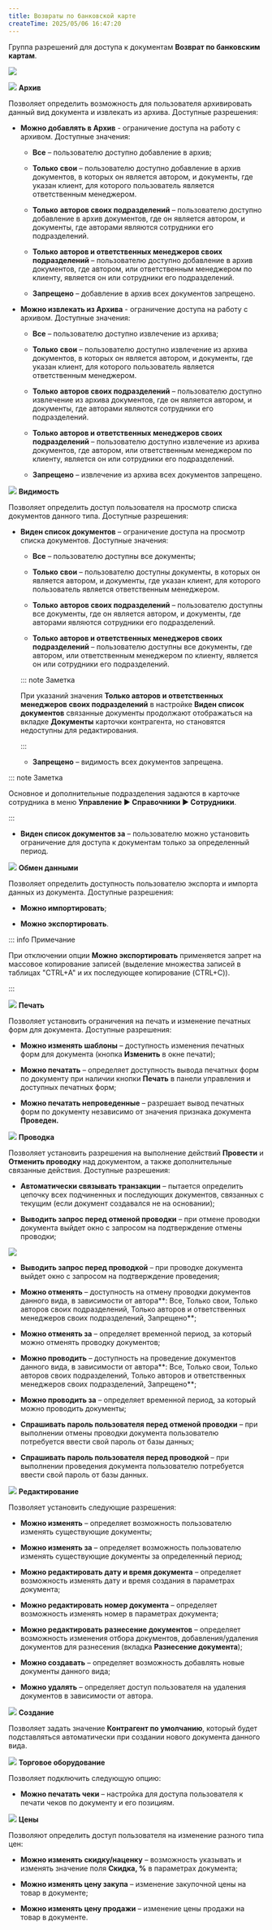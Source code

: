 ```yaml
---
title: Возвраты по банковской карте
createTime: 2025/05/06 16:47:20
---
```

Группа разрешений для доступа к документам **Возврат по банковским картам**.

![](../../../../../assets/specification/image145.png)

![](../../../../../assets/specification/image006.png) **Архив**

Позволяет определить возможность для пользователя архивировать данный вид документа и извлекать из архива. Доступные разрешения: 

- **Можно добавлять в Архив** - ограничение доступа на работу с архивом. Доступные значения:

    - **Все** – пользователю доступно добавление в архив;

    - **Только** **свои** – пользователю доступно добавление в архив документов, в которых он является автором, и документы, где указан клиент, для которого пользователь является ответственным менеджером.

    - **Только** **авторов своих подразделений** – пользователю доступно добавление в архив документов, где он является автором, и документы, где авторами являются сотрудники его подразделений.

    - **Только авторов и ответственных менеджеров своих подразделений** – пользователю доступно добавление в архив документов, где автором, или ответственным менеджером по клиенту, является он или сотрудники его подразделений.

    - **Запрещено** – добавление в архив всех документов запрещено. 

- **Можно извлекать из Архива** - ограничение доступа на работу с архивом. Доступные значения:

    - **Все** – пользователю доступно извлечение из архива;

    - **Только** **свои** – пользователю доступно извлечение из архива документов, в которых он является автором, и документы, где указан клиент, для которого пользователь является ответственным менеджером.

    - **Только** **авторов своих подразделений** – пользователю доступно извлечение из архива документов, где он является автором, и документы, где авторами являются сотрудники его подразделений.

    - **Только авторов и ответственных менеджеров своих подразделений** – пользователю доступно извлечение из архива документов, где автором, или ответственным менеджером по клиенту, является он или сотрудники его подразделений.

    - **Запрещено** – извлечение из архива всех документов запрещено. 

![](../../../../../assets/specification/image008.png) **Видимость**

Позволяет определить доступ пользователя на просмотр списка документов данного типа. Доступные разрешения:

- **Виден список документов** – ограничение доступа на просмотр списка документов. Доступные значения:

    - **Все** – пользователю доступны все документы;

    - **Только** **свои** – пользователю доступны документы, в которых он является автором, и документы, где указан клиент, для которого пользователь является ответственным менеджером.

    - **Только** **авторов своих подразделений** – пользователю доступны все документы, где он является автором, и документы, где авторами являются сотрудники его подразделений.

    - **Только авторов и ответственных менеджеров своих подразделений** – пользователю доступны все документы, где автором, или ответственным менеджером по клиенту, является он или сотрудники его подразделений.

    ::: note Заметка

    При указаний значения **Только авторов и ответственных менеджеров своих подразделений** в настройке **Виден список документов** связанные документы продолжают отображаться на вкладке **Документы** карточки контрагента, но становятся недоступны для редактирования.

    :::

    - **Запрещено** – видимость всех документов запрещена.

::: note Заметка

Основное и дополнительные подразделения задаются в карточке сотрудника в меню **Управление ► Справочники ► Сотрудники**.

:::

- **Виден список документов за** – пользователю можно установить ограничение для доступа к документам только за определенный период.

![](../../../../../assets/specification/image009.png) **Обмен данными**

Позволяет определить доступность пользователю экспорта и импорта данных из документа. Доступные разрешения: 

- **Можно импортировать**; 

- **Можно экспортировать**.

::: info Примечание

При отключении опции **Можно экспортировать** применяется запрет на массовое копирование записей (выделение множества записей в таблицах "CTRL+A" и их последующее копирование (CTRL+C)).

:::

![](../../../../../assets/specification/image010.png) **Печать**

Позволяет установить ограничения на печать и изменение печатных форм для документа. Доступные разрешения:

- **Можно изменять шаблоны** – доступность изменения печатных форм для документа (кнопка **Изменить** в окне печати);

- **Можно печатать** – определяет доступность вывода печатных форм по документу при наличии кнопки **Печать** в панели управления и доступных печатных форм;

- **Можно печатать непроведенные** – разрешает вывод печатных форм по документу независимо от значения признака документа **Проведен.**

![](../../../../../assets/specification/image011.png) **Проводка**

Позволяет установить разрешения на выполнение действий **Провести** и **Отменить проводку** над документом, а также дополнительные связанные действия. Доступные разрешения:

- **Автоматически связывать транзакции** – пытается определить цепочку всех подчиненных и последующих документов, связанных с текущим (если документ создавался не на основании);

- **Выводить запрос перед отменой проводки** – при отмене проводки документа выйдет окно с запросом на подтверждение отмены проводки;

![](../../../../../assets/specification/image146.png)

- **Выводить запрос перед проводкой** – при проводке документа выйдет окно с запросом на подтверждение проведения;

- **Можно отменять** – доступность на отмену проводки документов данного вида, в зависимости от автора**: Все, Только свои, Только авторов своих подразделений, Только авторов и ответственных менеджеров своих подразделений, Запрещено**;

- **Можно отменять за** – определяет временной период, за который можно отменять проводку документов;

- **Можно проводить** – доступность на проведение документов данного вида, в зависимости от автора**: Все, Только свои, Только авторов своих подразделений, Только авторов и ответственных менеджеров своих подразделений, Запрещено**;

- **Можно проводить за** – определяет временной период, за который можно проводить документы;

- **Спрашивать пароль пользователя перед отменой проводки** – при выполнении отмены проводки документа пользователю потребуется ввести свой пароль от базы данных;

- **Спрашивать пароль пользователя перед проводкой** – при выполнении проведения документа пользователю потребуется ввести свой пароль от базы данных.

![](../../../../../assets/specification/image012.png) **Редактирование**

Позволяет установить следующие разрешения:

- **Можно изменять** – определяет возможность пользователю изменять существующие документы;

- **Можно изменять за** – определяет возможность пользователю изменять существующие документы за определенный период;

- **Можно редактировать дату и время документа** – определяет возможность изменять дату и время создания в параметрах документа;

- **Можно редактировать номер документа** – определяет возможность изменять номер в параметрах документа;

- **Можно редактировать разнесение документов** – определяет возможность изменения отбора документов, добавления/удаления документов для разнесения (вкладка **Разнесение документа**);

- **Можно создавать** – определяет возможность добавлять новые документы данного вида;

- **Можно удалять** – определяет доступ пользователя на удаления документов в зависимости от автора.

![](../../../../../assets/specification/image013.png) **Создание**

Позволяет задать значение **Контрагент по умолчанию**, который будет подставляться автоматически при создании нового документа данного вида.

![](../../../../../assets/specification/image014.png) **Торговое оборудование**

Позволяет подключить следующую опцию:

- **Можно печатать чеки** – настройка для доступа пользователя к печати чеков по документу и его позициям.

![](../../../../../assets/specification/image015.png) **Цены**

Позволяют определить доступ пользователя на изменение разного типа цен:

- **Можно изменять скидку/наценку** – возможность указывать и изменять значение поля **Скидка, %** в параметрах документа;

- **Можно изменять цену закупа** – изменение закупочной цены на товар в документе;

- **Можно изменять цену продажи** – изменение цены продажи на товар в документе.
